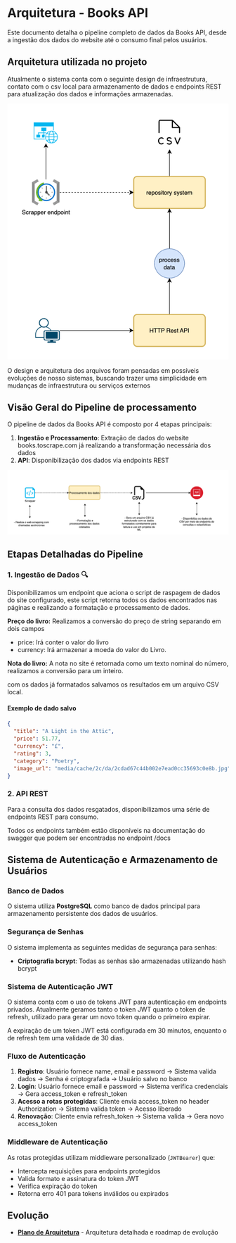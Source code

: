 # Arquitetura - Books API

Este documento detalha o pipeline completo de dados da Books API, desde a ingestão dos dados do website até o consumo final pelos usuários.

## Arquitetura utilizada no projeto

Atualmente o sistema conta com o seguinte design de infraestrutura, contato com o csv local para armazenamento de dados e endpoints REST para atualização dos dados e informações armazenadas.

![arquitetura](img/architecture_system.png)

O design e arquitetura dos arquivos foram pensadas em possíveis evoluções de nosso sistemas, buscando trazer uma simplicidade em mudanças de infraestrutura ou serviços externos

## Visão Geral do Pipeline de processamento

O pipeline de dados da Books API é composto por 4 etapas principais:

1. **Ingestão e Processamento**: Extração de dados do website books.toscrape.com já realizando a transformação necessária dos dados
2. **API**: Disponibilização dos dados via endpoints REST

![arquitetura](img/processing_pipeline.png)

## Etapas Detalhadas do Pipeline

### 1. Ingestão de Dados 🔍

Disponibilizamos um endpoint que aciona o script de raspagem de dados do site configurado, este script retorna todos os dados encontrados nas páginas e realizando a formatação e processamento de dados.

**Preço do livro:** Realizamos a conversão do preço de string separando em dois campos

- price: Irá conter o valor do livro
- currency: Irá armazenar a moeda do valor do Livro.

**Nota do livro:** A nota no site é retornada como um texto nominal do número, realizamos a conversão para um inteiro.

com os dados já formatados salvamos os resultados em um arquivo CSV local.


#### Exemplo de dado salvo

```json
{
  "title": "A Light in the Attic",
  "price": 51.77,
  "currency": "£",
  "rating": 3,
  "category": "Poetry",
  "image_url": "media/cache/2c/da/2cdad67c44b002e7ead0cc35693c0e8b.jpg"
}
```

### 2. API REST

Para a consulta dos dados resgatados, disponibilizamos uma série de endpoints REST para consumo.

Todos os endpoints também estão disponíveis na documentação do swagger que podem ser encontradas no endpoint /docs

## Sistema de Autenticação e Armazenamento de Usuários

### Banco de Dados

O sistema utiliza **PostgreSQL** como banco de dados principal para armazenamento persistente dos dados de usuários.

### Segurança de Senhas

O sistema implementa as seguintes medidas de segurança para senhas:

- **Criptografia bcrypt**: Todas as senhas são armazenadas utilizando hash bcrypt

### Sistema de Autenticação JWT

O sistema conta com o uso de tokens JWT para autenticação em endpoints privados. Atualmente geramos tanto o token JWT quanto o token de refresh, utilizado para gerar um novo token quando o primeiro expirar. 

A expiração de um token JWT está configurada em 30 minutos, enquanto o de refresh tem uma validade de 30 dias.

### Fluxo de Autenticação

1. **Registro**: Usuário fornece name, email e password → Sistema valida dados → Senha é criptografada → Usuário salvo no banco
2. **Login**: Usuário fornece email e password → Sistema verifica credenciais → Gera access_token e refresh_token
3. **Acesso a rotas protegidas**: Cliente envia access_token no header Authorization → Sistema valida token → Acesso liberado
4. **Renovação**: Cliente envia refresh_token → Sistema valida → Gera novo access_token

### Middleware de Autenticação

As rotas protegidas utilizam middleware personalizado (`JWTBearer`) que:

- Intercepta requisições para endpoints protegidos
- Valida formato e assinatura do token JWT
- Verifica expiração do token
- Retorna erro 401 para tokens inválidos ou expirados

## Evolução 

- **[Plano de Arquitetura](architecture_plan.md)** - Arquitetura detalhada e roadmap de evolução
